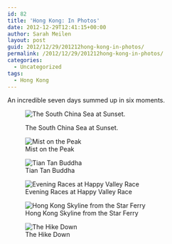 ```yaml
---
id: 82
title: 'Hong Kong: In Photos'
date: 2012-12-29T12:41:15+00:00
author: Sarah Meilen
layout: post
guid: 2012/12/29/201212hong-kong-in-photos/
permalink: /2012/12/29/201212hong-kong-in-photos/
categories:
  - Uncategorized
tags:
  - Hong Kong
---
```

An incredible seven days summed up in six moments.<figure style="width: 2500px" class="wp-caption alignnone">

![The South China Sea at Sunset.](http://static1.squarespace.com/static/5064cb5984ae62abc9229999/5064cb5a84ae62abc92299ae/50dee74be4b00220dc798b66/1432178562094/2012-12-16+17.03.56.jpg.56.jpg?format=original)<figcaption class="wp-caption-text">The South China Sea at Sunset.</figcaption></figure> <figure style="width: 2500px" class="wp-caption alignnone">![Mist on the Peak](http://static1.squarespace.com/static/5064cb5984ae62abc9229999/5064cb5a84ae62abc92299ae/50dee848e4b03955129b2f4d/1432178569118/2012-12-17+10.17.23.jpg.23.jpg?format=original)<figcaption class="wp-caption-text">Mist on the Peak</figcaption></figure> <figure style="width: 2500px" class="wp-caption alignnone">![Tian Tan Buddha](http://static1.squarespace.com/static/5064cb5984ae62abc9229999/5064cb5a84ae62abc92299ae/50deead9e4b0c2f49766650d/1432178559517/2012-12-17+15.09.59.jpg.59.jpg?format=original)<figcaption class="wp-caption-text">Tian Tan Buddha</figcaption></figure> <figure style="width: 2500px" class="wp-caption alignnone">![Evening Races at Happy Valley Race](http://static1.squarespace.com/static/5064cb5984ae62abc9229999/5064cb5a84ae62abc92299ae/50dee957e4b03955129b3013/1432178562543/2012-12-19+21.54.02.jpg.02.jpg?format=original)<figcaption class="wp-caption-text">Evening Races at Happy Valley Race</figcaption></figure> <figure style="width: 2500px" class="wp-caption alignnone">![Hong Kong Skyline from the Star Ferry](http://static1.squarespace.com/static/5064cb5984ae62abc9229999/5064cb5a84ae62abc92299ae/50deec14e4b0a05702abafa9/1432178561764/2012-12-21+18.10.18.jpg.18.jpg?format=original)<figcaption class="wp-caption-text">Hong Kong Skyline from the Star Ferry</figcaption></figure> <figure style="width: 2500px" class="wp-caption alignnone">![The Hike Down](http://static1.squarespace.com/static/5064cb5984ae62abc9229999/5064cb5a84ae62abc92299ae/50dee9fee4b0a05702abab11/1432178577348/2012-12-21+08.54.34.jpg.34.jpg?format=original)<figcaption class="wp-caption-text">The Hike Down</figcaption></figure>
